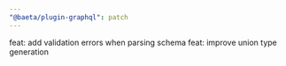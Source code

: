 ```yaml
---
"@baeta/plugin-graphql": patch
---
```


feat: add validation errors when parsing schema
feat: improve union type generation
